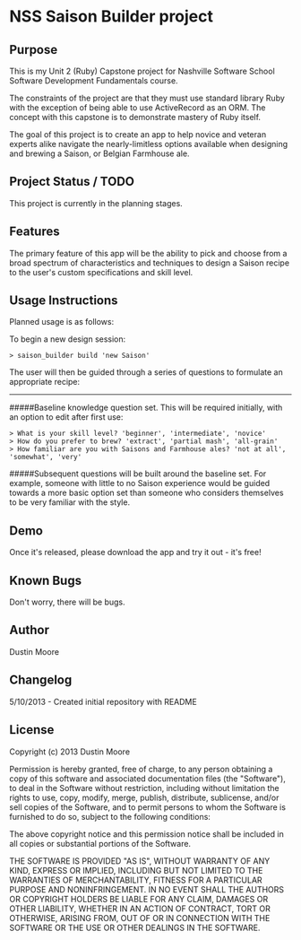 NSS Saison Builder project
=====================

Purpose
-------
This is my Unit 2 (Ruby) Capstone project for Nashville Software School Software Development Fundamentals course.

The constraints of the project are that they must use standard library Ruby with the exception of being able to use ActiveRecord as an ORM. The concept with this capstone is to demonstrate mastery of Ruby itself.

The goal of this project is to create an app to help novice and veteran experts alike navigate the nearly-limitless options available when designing and brewing a Saison, or Belgian Farmhouse ale.

Project Status / TODO
---------------------
This project is currently in the planning stages.

Features
--------
The primary feature of this app will be the ability to pick and choose from a broad spectrum of characteristics and techniques to design a Saison recipe to the user's custom specifications and skill level.

Usage Instructions
------------------
Planned usage is as follows:

To begin a new design session:

    > saison_builder build 'new Saison'

The user will then be guided through a series of questions to formulate an appropriate recipe:
______________________________________________________________________________________________

#####Baseline knowledge question set.
This will be required initially, with an option to edit after first use:

    > What is your skill level? 'beginner', 'intermediate', 'novice'
    > How do you prefer to brew? 'extract', 'partial mash', 'all-grain'
    > How familiar are you with Saisons and Farmhouse ales? 'not at all', 'somewhat', 'very'

#####Subsequent questions will be built around the baseline set.
For example, someone with little to no Saison experience would be guided
towards a more basic option set than someone who considers themselves to be
very familiar with the style.




Demo
----
Once it's released, please download the app and try it out - it's free!

Known Bugs
----------
Don't worry, there will be bugs.

Author
------
Dustin Moore

Changelog
---------

5/10/2013 - Created initial repository with README

License
-------
Copyright (c) 2013 Dustin Moore

Permission is hereby granted, free of charge, to any person obtaining a copy
of this software and associated documentation files (the "Software"), to deal
in the Software without restriction, including without limitation the rights
to use, copy, modify, merge, publish, distribute, sublicense, and/or sell
copies of the Software, and to permit persons to whom the Software is
furnished to do so, subject to the following conditions:

The above copyright notice and this permission notice shall be included in
all copies or substantial portions of the Software.

THE SOFTWARE IS PROVIDED "AS IS", WITHOUT WARRANTY OF ANY KIND, EXPRESS OR
IMPLIED, INCLUDING BUT NOT LIMITED TO THE WARRANTIES OF MERCHANTABILITY,
FITNESS FOR A PARTICULAR PURPOSE AND NONINFRINGEMENT. IN NO EVENT SHALL THE
AUTHORS OR COPYRIGHT HOLDERS BE LIABLE FOR ANY CLAIM, DAMAGES OR OTHER
LIABILITY, WHETHER IN AN ACTION OF CONTRACT, TORT OR OTHERWISE, ARISING FROM,
OUT OF OR IN CONNECTION WITH THE SOFTWARE OR THE USE OR OTHER DEALINGS IN
THE SOFTWARE.
